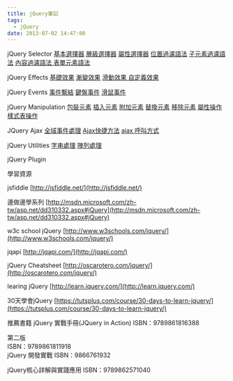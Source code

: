 ```yaml
---
title: jQuery筆記
tags:
  - jQuery
date: 2013-07-02 14:47:00
---
```


jQuery Selector
[基本選擇器](http://blog.developer.idv.tw/2013/07/jquery_12.html)
[層級選擇器](http://blog.developer.idv.tw/2013/07/jquery_9662.html)
[屬性選擇器](http://blog.developer.idv.tw/2013/07/jquery_1006.html)
[位置過濾語法](http://blog.developer.idv.tw/2013/07/jquery_915.html) 
[子元素過濾語法](http://blog.developer.idv.tw/2013/07/jquery_15.html)
[內容過濾語法 ](http://blog.developer.idv.tw/2013/07/jquery_226.html)
[表單元素語法](http://blog.developer.idv.tw/2013/07/jquery_7651.html)

jQuery Effects
[基礎效果](http://blog.developer.idv.tw/2013/07/jquery_9507.html)
[漸變效果](http://blog.developer.idv.tw/2013/07/jquery_4021.html)
[滑動效果 ](http://blog.developer.idv.tw/2013/07/jquery_6426.html)
[自定義效果](http://blog.developer.idv.tw/2013/07/jquery_19.html)

jQuery Events
[事件繫結](http://blog.developer.idv.tw/2013/07/jquery_25.html)
[鍵盤事件](http://blog.developer.idv.tw/2013/07/jquery_8666.html)
[滑鼠事件](http://blog.developer.idv.tw/2013/07/jquery_8540.html)

jQuery Manipulation
[包裝元素](http://blog.developer.idv.tw/2013/07/jquery_29.html)
[插入元素](http://blog.developer.idv.tw/2013/07/jquery_8409.html)
[附加元素](http://blog.developer.idv.tw/2013/07/jquery_8249.html)
[替換元素](http://blog.developer.idv.tw/2013/07/jquery_732.html)
[移除元素](http://blog.developer.idv.tw/2013/07/jquery_1417.html)
[屬性操作](http://blog.developer.idv.tw/2013/07/jquery_30.html)
[樣式表操作](http://blog.developer.idv.tw/2013/07/jquery_7236.html)

JQuery Ajax
[全域事件處理](http://blog.developer.idv.tw/2013/08/jquery.html)
[Ajax快捷方法](http://blog.developer.idv.tw/2013/08/jquery_1.html)
[ajax 呼叫方式](http://blog.developer.idv.tw/2013/08/jquery-ajax.html)

jQuery Utilities 
[字串處理](http://blog.developer.idv.tw/2013/08/jquery_6585.html)
[陣列處理](http://blog.developer.idv.tw/2013/08/jquery_9873.html)

jQuery Plugin

學習資源

jsfiddle
[http://jsfiddle.net/](http://jsfiddle.net/)

邊做邊學系列
[http://msdn.microsoft.com/zh-tw/asp.net/dd310332.aspx#jQuery](http://msdn.microsoft.com/zh-tw/asp.net/dd310332.aspx#jQuery)

w3c school jQuery
[http://www.w3schools.com/jquery/](http://www.w3schools.com/jquery/)

jqapi
[http://jqapi.com/](http://jqapi.com/)

jQuery Cheatsheet
[http://oscarotero.com/jquery/](http://oscarotero.com/jquery/)

learing jQuery
[http://learn.jquery.com/](http://learn.jquery.com/)

30天學會jQuery
[https://tutsplus.com/course/30-days-to-learn-jquery/](https://tutsplus.com/course/30-days-to-learn-jquery/)

推薦書籍
jQuery 實戰手冊(JQuery in Action)
ISBN：9789861816388
<div>
</div><div>第二版</div><div>ISBN：9789861811918</div>
jQuery 開發實戰
ISBN：9866761932

jQuery核心詳解與實踐應用
ISBN：9789862571040
